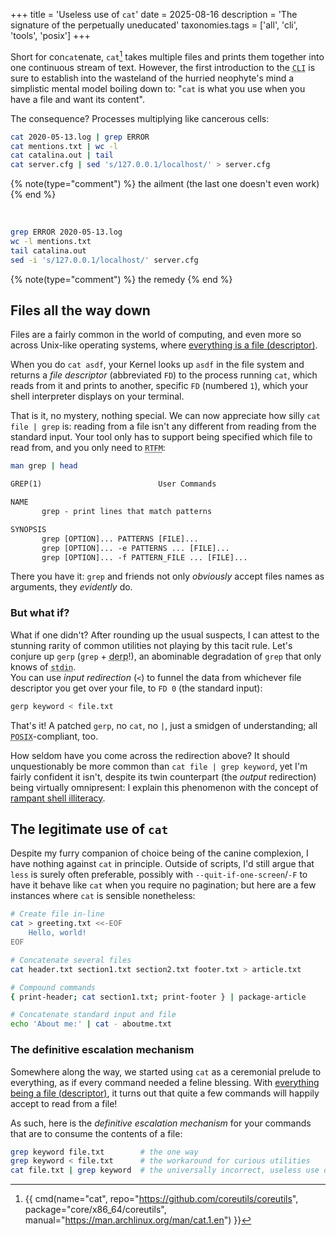 +++
title = 'Useless use of `cat`'
date = 2025-08-16
description = 'The signature of the perpetually uneducated'
taxonomies.tags = ['all', 'cli', 'tools', 'posix']
+++

Short for con`cat`enate, `cat`[^cat] takes multiple files and prints them
together into one continuous stream of text.  However, the first introduction to
the <abbr title="Command Line Interface, where I dwell">`CLI`</abbr> is sure to
establish into the wasteland of the hurried neophyte's mind a simplistic mental
model boiling down to: "`cat` is what you use when you have a file and want its
content".

[^cat]: {{ cmd(name="cat", repo="https://github.com/coreutils/coreutils", package="core/x86_64/coreutils", manual="https://man.archlinux.org/man/cat.1.en") }}

The consequence?  Processes multiplying like cancerous cells:

```sh
cat 2020-05-13.log | grep ERROR
cat mentions.txt | wc -l
cat catalina.out | tail
cat server.cfg | sed 's/127.0.0.1/localhost/' > server.cfg
```
{% note(type="comment") %} the ailment (the last one doesn't even work) {% end %}

<br>

```sh
grep ERROR 2020-05-13.log 
wc -l mentions.txt
tail catalina.out 
sed -i 's/127.0.0.1/localhost/' server.cfg
```
{% note(type="comment") %} the remedy {% end %}

## Files all the way down

Files are a fairly common in the world of computing, and even more
so across Unix-like operating systems, where [everything is a file
(descriptor)](@/posts/everything-is-a-file.md).

When you do `cat asdf`, your Kernel looks up `asdf` in the file system and
returns a *file descriptor* (abbreviated `FD`) to the process running `cat`,
which reads from it and prints to another, specific `FD` (numbered `1`), which
your shell interpreter displays on your terminal.

That is it, no mystery, nothing special.  We can now appreciate how silly
`cat file | grep` is: reading from a file isn't any different from reading
from the standard input.  Your tool only has to support being specified which
file to read from, and you only need to <abbr title="Read The F... riendly
Manual">`RTFM`</abbr>:

```sh
man grep | head
```
```txt
GREP(1)                          User Commands                           GREP(1)

NAME
       grep - print lines that match patterns

SYNOPSIS
       grep [OPTION]... PATTERNS [FILE]...
       grep [OPTION]... -e PATTERNS ... [FILE]...
       grep [OPTION]... -f PATTERN_FILE ... [FILE]...
```

There you have it: `grep` and friends not only *obviously* accept files names as
arguments, they *evidently* do.

### But what if?

   What if one didn't?  After rounding up the usual suspects, I can attest
to the stunning rarity of common utilities not playing by this tacit
rule.  Let's conjure up `gerp` (`grep` + <abbr title="A foolish or ignorant
person">derp</abbr>!), an abominable degradation of `grep` that only knows of
<abbr title="The standard input">`stdin`</abbr>.<br>
   You can use *input redirection* (`<`) to funnel the data from whichever file
descriptor you get over your file, to `FD 0` (the standard input):

```sh
gerp keyword < file.txt
```

That's it!  A patched `gerp`, no `cat`, no `|`, just a smidgen of understanding;
all <abbr title="Portable Operating System Interface">`POSIX`</abbr>-compliant,
too.

How seldom have you come across the redirection above?  It should unquestionably
be more common than `cat file | grep keyword`, yet I'm fairly confident it
isn't, despite its twin counterpart (the *output* redirection) being virtually
omnipresent: I explain this phenomenon with the concept of [rampant shell
illiteracy](@/posts/rampant-shell-illiteracy).

## The legitimate use of `cat`

Despite my furry companion of choice being of the canine complexion, I have
nothing against `cat` in principle.  Outside of scripts, I'd still argue that
`less` is surely often preferable, possibly with `--quit-if-one-screen`/`-F` to
have it behave like `cat` when you require no pagination; but here are a few
instances where `cat` is sensible nonetheless:

```sh
# Create file in-line
cat > greeting.txt <<-EOF
	Hello, world!
EOF

# Concatenate several files
cat header.txt section1.txt section2.txt footer.txt > article.txt

# Compound commands
{ print-header; cat section1.txt; print-footer } | package-article

# Concatenate standard input and file
echo 'About me:' | cat - aboutme.txt
```

### The definitive escalation mechanism

Somewhere along the way, we started using `cat` as a ceremonial prelude to
everything, as if every command needed a feline blessing.  With [everything
being a file (descriptor)](@/posts/everything-is-a-file.md), it turns out that
quite a few commands will happily accept to read from a file!

As such, here is the *definitive escalation mechanism* for your commands that
are to consume the contents of a file:

```sh
grep keyword file.txt        # the one way
grep keyword < file.txt      # the workaround for curious utilities
cat file.txt | grep keyword  # the universally incorrect, useless use of cat
```
